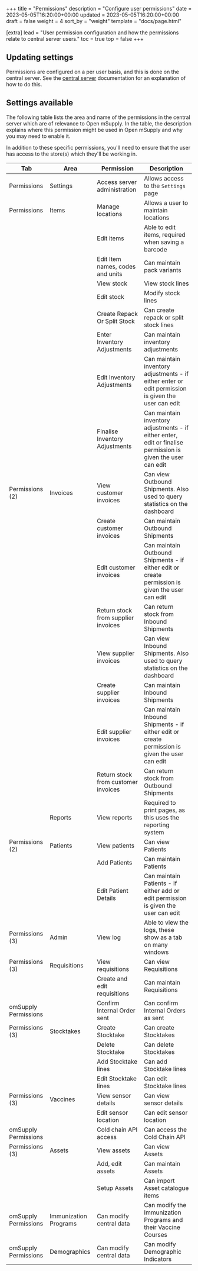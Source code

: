 +++
title = "Permissions"
description = "Configure user permissions"
date = 2023-05-05T16:20:00+00:00
updated = 2023-05-05T16:20:00+00:00
draft = false
weight = 4
sort_by = "weight"
template = "docs/page.html"

[extra]
lead = "User permission configuration and how the permissions relate to central server users."
toc = true
top = false
+++

## Updating settings

Permissions are configured on a per user basis, and this is done on the central server. See the [central server](https://docs.msupply.org.nz/admin:managing_users#permissions_tabs) documentation for an explanation of how to do this.

## Settings available

The following table lists the area and name of the permissions in the central server which are of relevance to Open mSupply. In the table, the description explains where this permission might be used in Open mSupply and why you may need to enable it.

In addition to these specific permissions, you'll need to ensure that the user has access to the store(s) which they'll be working in.

| Tab                  | Area                  | Permission                          | Description                                                                                                  |
| -------------------- | --------------------- | ----------------------------------- | ------------------------------------------------------------------------------------------------------------ |
| Permissions          | Settings              | Access server administration        | Allows access to the `Settings` page                                                                         |
| Permissions          | Items                 | Manage locations                    | Allows a user to maintain locations                                                                          |
|                      |                       | Edit items                          | Able to edit items, required when saving a barcode                                                           |
|                      |                       | Edit Item names, codes and units    | Can maintain pack variants                                                                                   |
|                      |                       | View stock                          | View stock lines                                                                                             |
|                      |                       | Edit stock                          | Modify stock lines                                                                                           |
|                      |                       | Create Repack Or Split Stock        | Can create repack or split stock lines                                                                       |
|                      |                       | Enter Inventory Adjustments         | Can maintain inventory adjustments                                                                           |
|                      |                       | Edit Inventory Adjustments          | Can maintain inventory adjustments - if either enter or edit permission is given the user can edit           |
|                      |                       | Finalise Inventory Adjustments      | Can maintain inventory adjustments - if either enter, edit or finalise permission is given the user can edit |
| Permissions (2)      | Invoices              | View customer invoices              | Can view Outbound Shipments. Also used to query statistics on the dashboard                                  |
|                      |                       | Create customer invoices            | Can maintain Outbound Shipments                                                                              |
|                      |                       | Edit customer invoices              | Can maintain Outbound Shipments - if either edit or create permission is given the user can edit             |
|                      |                       | Return stock from supplier invoices | Can return stock from Inbound Shipments                                                                      |
|                      |                       | View supplier invoices              | Can view Inbound Shipments. Also used to query statistics on the dashboard                                   |
|                      |                       | Create supplier invoices            | Can maintain Inbound Shipments                                                                               |
|                      |                       | Edit supplier invoices              | Can maintain Inbound Shipments - if either edit or create permission is given the user can edit              |
|                      |                       | Return stock from customer invoices | Can return stock from Outbound Shipments                                                                     |
|                      | Reports               | View reports                        | Required to print pages, as this uses the reporting system                                                   |
| Permissions (2)      | Patients              | View patients                       | Can view Patients                                                                                            |
|                      |                       | Add Patients                        | Can maintain Patients                                                                                        |
|                      |                       | Edit Patient Details                | Can maintain Patients - if either add or edit permission is given the user can edit                          |
| Permissions (3)      | Admin                 | View log                            | Able to view the logs, these show as a tab on many windows                                                   |
| Permissions (3)      | Requisitions          | View requisitions                   | Can view Requisitions                                                                                        |
|                      |                       | Create and edit requisitions        | Can maintain Requisitions                                                                                    |
| omSupply Permissions |                       | Confirm Internal Order sent         | Can confirm Internal Orders as sent                                                                          |
| Permissions (3)      | Stocktakes            | Create Stocktake                    | Can create Stocktakes                                                                                        |
|                      |                       | Delete Stocktake                    | Can delete Stocktakes                                                                                        |
|                      |                       | Add Stocktake lines                 | Can add Stocktake lines                                                                                      |
|                      |                       | Edit Stocktake lines                | Can edit Stocktake lines                                                                                     |
| Permissions (3)      | Vaccines              | View sensor details                 | Can view sensor details                                                                                      |
|                      |                       | Edit sensor location                | Can edit sensor location                                                                                     |
| omSupply Permissions |                       | Cold chain API access               | Can access the Cold Chain API                                                                                |
| Permissions (3)      | Assets                | View assets                         | Can view Assets                                                                                              |
|                      |                       | Add, edit assets                    | Can maintain Assets                                                                                          |
|                      |                       | Setup Assets                        | Can import Asset catalogue items                                                                             |
| omSupply Permissions | Immunization Programs | Can modify central data             | Can modify the Immunization Programs and their Vaccine Courses                                               |
| omSupply Permissions | Demographics          | Can modify central data             | Can modify Demographic Indicators                                                                            |
